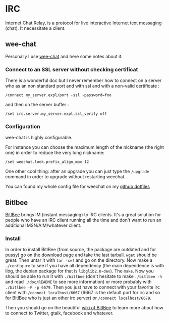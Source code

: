 # IRC

Internet Chat Relay, is a protocol for live interactive Internet text messaging (chat).
It necessitate a client.

## wee-chat

Personally I use [wee-chat](http://www.weechat.org/) and here some notes about
it:

### Connect to an SSL server without checking certificat

There is a wonderful doc but I never remember how to connect on a server who
as an non standard port and with ssl and with a non-valid certificate :

    /connect my_server.expl/port -ssl -password=foo

and then on the server buffer :

    /set irc.server.my_server.expl.ssl_verify off

### Configuration

wee-chat is highly configurable.

For instance you can choose the maximum length of the nickname (the right one)
in order to reduce the very long nickname:

    /set weechat.look.prefix_align_max 12

One other cool thing: after an upgrade you can just type the `/upgrade` command
in order to upgrade without restarting weechat.

You can found my whole config file for weechat on my
[github dotfiles](https://github.com/maggick/dotfiles)

## Bitlbee

[BitlBee](http://bitlbee.org) brings IM (instant messaging) to IRC clients.
It's a great solution for people who have an IRC client running all the time and don't want to run
an additional MSN/AIM/whatever client.

### Install

In order to install BitlBee (from source, the package are outdated and for pussy)
go on the [download page](http://www.bitlbee.org/main.php/download.html) and take the last tarball.
`wget` should be great. Then untar it with `tar -xvf` and go on the directory.
Now make a `./configure` to see if you have all dependency (the main dependence is with libg,
the debian package for that is `libglib2.0-dev`). The `make`.
Now you should be able to run it with  `./bitlbee` (don't hesitate to make `./bitlbee -h` and read `./doc/README`
to see more information) or more probably with `./bitlbee -F -p 6679`.
Then you just have to connect with your favorite irc client with `/connect localhost/6667` (6667 is the default port
for irc and so for BitlBee who is just an other irc server) or `/connect
localhost/6679`.

Then you should go on the beautiful [wiki of BitlBee](http://wiki.bitlbee.org) to learn
more about how to connect to Twitter, gtalk, facebook and whatever.
